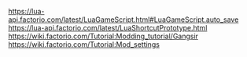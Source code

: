 https://lua-api.factorio.com/latest/LuaGameScript.html#LuaGameScript.auto_save
https://lua-api.factorio.com/latest/LuaShortcutPrototype.html
https://wiki.factorio.com/Tutorial:Modding_tutorial/Gangsir
https://wiki.factorio.com/Tutorial:Mod_settings